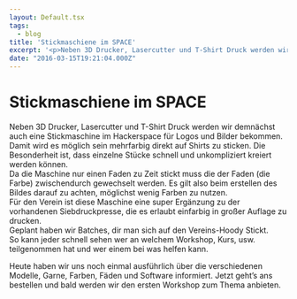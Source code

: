```yaml
---
layout: Default.tsx
tags:
  - blog
title: 'Stickmaschiene im SPACE'
excerpt: '<p>Neben 3D Drucker, Lasercutter und T-Shirt Druck werden wir demnächst auch eine Stickmaschine im Hackerspace für Logos und Bilder bekommen. Damit wird es möglich sein mehrfarbig direkt auf Shirts zu <a href="https://chaostreff-flensburg.de/2016/stickmaschiene-im-space/" class="more-link">[&hellip;]</a></p>'
date: "2016-03-15T19:21:04.000Z"
---
```

# Stickmaschiene im SPACE

<p>Neben 3D Drucker, Lasercutter und T-Shirt Druck werden wir demnächst auch eine Stickmaschine im Hackerspace für Logos und Bilder bekommen. Damit wird es möglich sein mehrfarbig direkt auf Shirts zu sticken. Die Besonderheit ist, dass einzelne Stücke schnell und unkompliziert kreiert werden können.<br />
Da die Maschine nur einen Faden zu Zeit stickt muss die der Faden (die Farbe) zwischendurch gewechselt werden. Es gilt also beim erstellen des Bildes darauf zu achten, möglichst wenig Farben zu nutzen.<br />
Für den Verein ist diese Maschine eine super Ergänzung zu der vorhandenen Siebdruckpresse, die es erlaubt einfarbig in großer Auflage zu drucken.<br />
Geplant haben wir Batches, dir man sich auf den Vereins-Hoody Stickt.<br />
So kann jeder schnell sehen wer an welchem Workshop, Kurs, usw. teilgenommen hat und wer einem bei was helfen kann.</p>
<p>Heute haben wir uns noch einmal ausführlich über die verschiedenen Modelle, Garne, Farben, Fäden und Software informiert. Jetzt geht’s ans bestellen und bald werden wir den ersten Workshop zum Thema anbieten.</p>

